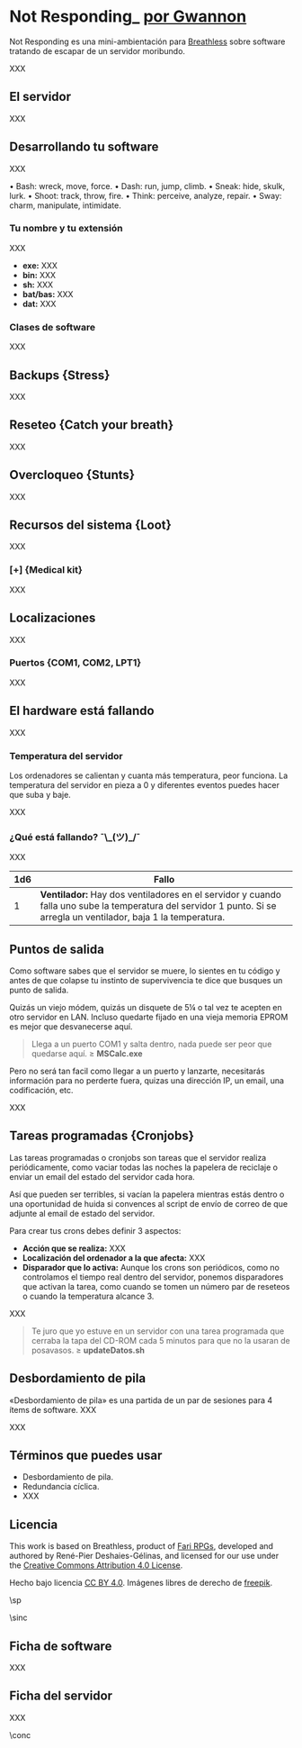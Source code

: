 # Not Responding_ [por Gwannon](https://gwannon.itch.io/not-responding-breathless)

Not Responding es una mini-ambientación para [Breathless](https://fari-rpgs.itch.io/breathless-srd) sobre software tratando de escapar de un servidor moribundo.

XXX

## El servidor

XXX

## Desarrollando tu software

XXX

• Bash: wreck, move, force.
• Dash: run, jump, climb.
• Sneak: hide, skulk, lurk.
• Shoot: track, throw, fire.
• Think: perceive, analyze, repair.
• Sway: charm, manipulate, intimidate.

### Tu nombre y tu extensión 

XXX

* **exe:** XXX
* **bin:** XXX
* **sh:** XXX 
* **bat/bas:** XXX
* **dat:** XXX 

### Clases de software

XXX

## Backups {Stress}

XXX 

## Reseteo {Catch your breath}

XXX

## Overcloqueo {Stunts}

XXX

## Recursos del sistema {Loot}

XXX

### &#91;+&#93; {Medical kit} 

XXX

## Localizaciones

XXX

### Puertos {COM1, COM2, LPT1}

XXX

## El hardware está fallando

XXX

### Temperatura del servidor

Los ordenadores se calientan y cuanta más temperatura, peor funciona. La temperatura del servidor en pieza a 0 y diferentes eventos puedes hacer que suba y baje.

XXX

### ¿Qué está fallando? ¯\\&#x5f;(ツ)&#x5f;/¯

XXX 

|1d6|Fallo|
|---|-----|
|1|**Ventilador:** Hay dos ventiladores en el servidor y cuando falla uno sube la temperatura del servidor 1 punto. Si se arregla un ventilador, baja 1 la temperatura.|

## Puntos de salida

Como software sabes que el servidor se muere, lo sientes en tu código y antes de que colapse tu instinto de supervivencia te dice que busques un punto de salida. 

Quizás un viejo módem, quizás un disquete de 5¼ o tal vez te acepten en otro servidor en LAN. Incluso quedarte fijado en una vieja memoria EPROM es mejor que desvanecerse aquí.

> Llega a un puerto COM1 y salta dentro, nada puede ser peor que quedarse aquí. ≥ **MSCalc.exe**

Pero no será tan facil como llegar a un puerto y lanzarte, necesitarás información para no perderte fuera, quizas una dirección IP, un email, una codificación, etc.

XXX

## Tareas programadas {Cronjobs}

Las tareas programadas o cronjobs son tareas que el servidor realiza periódicamente, como vaciar todas las noches la papelera de reciclaje o enviar un email del estado del servidor cada hora.

Así que pueden ser terribles, si vacían la papelera mientras estás dentro o una oportunidad de huida si convences al script de envío de correo de que adjunte al email de estado del servidor.

Para crear tus crons debes definir 3 aspectos:

* **Acción que se realiza:** XXX
* **Localización del ordenador a la que afecta:** XXX
* **Disparador que lo activa:** Aunque los crons son periódicos, como no controlamos el tiempo real dentro del servidor, ponemos disparadores que activan la tarea, como cuando se tomen un número par de reseteos o cuando la temperatura alcance 3.

XXX

> Te juro que yo estuve en un servidor con una tarea programada que cerraba la tapa del CD-ROM cada 5 minutos para que no la usaran de posavasos. ≥ **updateDatos.sh** 

## Desbordamiento de pila

«Desbordamiento de pila» es una partida de un par de sesiones para 4 ítems de software. XXX

XXX

## Términos que puedes usar

* Desbordamiento de pila.
* Redundancia cíclica.
* XXX

## Licencia 

This work is based on Breathless, product of [Fari RPGs](https://farirpgs.com/), developed and authored by René-Pier Deshaies-Gélinas, and licensed for our use under the [Creative Commons Attribution 4.0 License](https://creativecommons.org/licenses/by/4.0/).

Hecho bajo licencia [CC BY 4.0](https://creativecommons.org/licenses/by/4.0/legalcode.es). Imágenes libres de derecho de [freepik](https://www.freepik.com/).

\sp

\sinc

## Ficha de software

XXX

## Ficha del servidor

XXX

\conc
